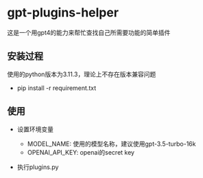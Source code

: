 # gpt-plugins-helper

这是一个用gpt4的能力来帮忙查找自己所需要功能的简单插件

## 安装过程
使用的python版本为3.11.3，理论上不存在版本兼容问题
* pip install -r requirement.txt

## 使用
* 设置环境变量

    * MODEL_NAME: 使用的模型名称，建议使用gpt-3.5-turbo-16k
    * OPENAI_API_KEY: openai的secret key

* 执行plugins.py